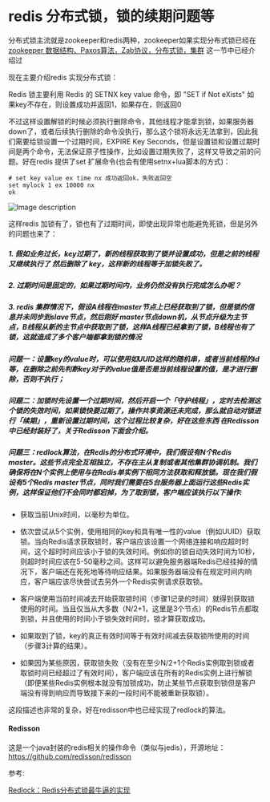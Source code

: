 # redis 分布式锁，锁的续期问题等

分布式锁主流就是zookeeper和redis两种，zookeeper如果实现分布式锁已经在 [zookeeper 数据结构、Paxos算法，Zab协议，分布式锁，集群](https://gitee.com/javajov/java-senior-engineer-interview/blob/master/mq/zk.md) 这一节中已经介绍过
 
现在主要介绍redis 实现分布式锁：

Redis 锁主要利用 Redis 的 SETNX key value 命令，即 "SET if Not eXists" 如果key不存在，则设置成功并返回1，如果存在，则返回0

不过这样设置解锁的时候必须执行删除命令，其他线程才能拿到锁，如果服务器down了，或者后续执行删除的命令没执行，那么这个锁将永远无法拿到，因此我们需要给锁设置一个过期时间，EXPIRE Key Seconds，但是设置锁和设置过期时间是两个命令，无法保证原子性操作，比如设置过期失败了，这样又导致之前的问题。好在redis 提供了set 扩展命令(也会有使用setnx+lua脚本的方式)：

```
# set key value ex time nx 成功返回ok，失败返回空
set mylock 1 ex 10000 nx
ok
```
![Image description](https://images.gitee.com/uploads/images/2021/1015/102350_e3f1149a_8076629.png "屏幕截图.png")

这样redis 加锁有了，锁也有了过期时间，即使出现异常也能避免死锁，但是另外的问题也来了：

##### 1. 假如业务过长，key过期了，新的线程获取到了锁并设置成功，但是之前的线程又继续执行了 然后删除了 key，这样新的线程等于加锁失败了。

##### 2. 过期时间是固定的，如果过期时间内，业务仍然没有执行完成怎么办呢？

##### 3. redis 集群情况下，假设A线程在master节点上已经获取到了锁，但是锁的信息并未同步到slave节点，然后刚好 master节点down机，从节点升级为主节点，B线程从新的主节点中获取到了锁，这样A线程已经拿到了锁，B线程也有了锁，这就造成了多个客户端都拿到锁的情况

##### 问题一：设置key的value时，可以使用如UUID这样的随机串，或者当前线程的id等，在删除之前先判断key对于的value值是否是当前线程设置的值，是才进行删除，否则不执行；

##### 问题二：加锁时先设置一个过期时间，然后开启一个「守护线程」，定时去检测这个锁的失效时间，如果锁快要过期了，操作共享资源还未完成，那么就自动对锁进行「续期」，重新设置过期时间，这个过程比较复杂，好在这些东西 在Redisson中已经封装好了，关于Redisson下面会介绍。

##### 问题三：redlock算法，在Redis的分布式环境中，我们假设有N个Redis master。这些节点完全互相独立，不存在主从复制或者其他集群协调机制。我们确保将在N个实例上使用与在Redis单实例下相同方法获取和释放锁。现在我们假设有5个Redis master节点，同时我们需要在5台服务器上面运行这些Redis实例，这样保证他们不会同时都宕掉，为了取到锁，客户端应该执行以下操作:

- 获取当前Unix时间，以毫秒为单位。

- 依次尝试从5个实例，使用相同的key和具有唯一性的value（例如UUID）获取锁。当向Redis请求获取锁时，客户端应该设置一个网络连接和响应超时时间，这个超时时间应该小于锁的失效时间。例如你的锁自动失效时间为10秒，则超时时间应该在5-50毫秒之间。这样可以避免服务器端Redis已经挂掉的情况下，客户端还在死死地等待响应结果。如果服务器端没有在规定时间内响应，客户端应该尽快尝试去另外一个Redis实例请求获取锁。

- 客户端使用当前时间减去开始获取锁时间（步骤1记录的时间）就得到获取锁使用的时间。当且仅当从大多数（N/2+1，这里是3个节点）的Redis节点都取到锁，并且使用的时间小于锁失效时间时，锁才算获取成功。

- 如果取到了锁，key的真正有效时间等于有效时间减去获取锁所使用的时间（步骤3计算的结果）。

- 如果因为某些原因，获取锁失败（没有在至少N/2+1个Redis实例取到锁或者取锁时间已经超过了有效时间），客户端应该在所有的Redis实例上进行解锁（即便某些Redis实例根本就没有加锁成功，防止某些节点获取到锁但是客户端没有得到响应而导致接下来的一段时间不能被重新获取锁）。

这段描述也非常的复杂，好在redisson中也已经实现了redlock的算法。

#### Redisson
这是一个java封装的redis相关的操作命令（类似与jedis），开源地址：https://github.com/redisson/redisson



参考:

[Redlock：Redis分布式锁最牛逼的实现](https://mp.weixin.qq.com/s?__biz=MzU5ODUwNzY1Nw==&mid=2247484155&idx=1&sn=0c73f45f2f641ba0bf4399f57170ac9b&scene=21#wechat_redirect)



